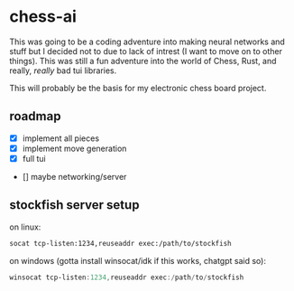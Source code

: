 # chess-ai

This was going to be a coding adventure into making neural networks and stuff but I decided not
to due to lack of intrest (I want to move on to other things). This was still a fun adventure
into the world of Chess, Rust, and really, *really* bad tui libraries.

This will probably be the basis for my electronic chess board project.

## roadmap

- [x] implement all pieces
- [x] implement move generation
- [x] full tui
- [] maybe networking/server

## stockfish server setup

on linux:
```bash
socat tcp-listen:1234,reuseaddr exec:/path/to/stockfish
```

on windows (gotta install winsocat/idk if this works, chatgpt said so):
```powershell
winsocat tcp-listen:1234,reuseaddr exec:/path/to/stockfish
```